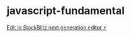 # javascript-fundamental

[Edit in StackBlitz next generation editor ⚡️](https://stackblitz.com/~/github.com/stephtran97/javascript-fundamental)